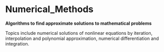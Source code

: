 <h1>Numerical_Methods</h1>

<p>
<b>Algorithms to find approximate solutions to mathematical problems </b>

Topics include numerical solutions of nonlinear equations by iteration, interpolation and polynomial
approximation, numerical differentiation and integration.
